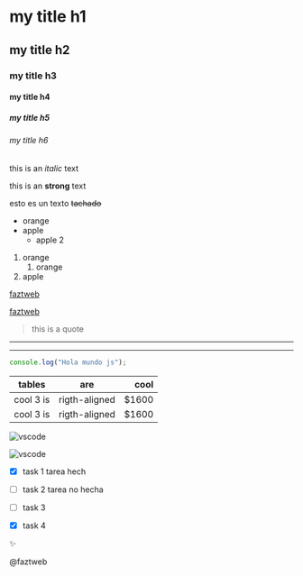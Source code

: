 <!-- Headings -->
# my title h1
## my title h2
### my title h3
#### my title h4
##### my title h5
###### my title h6

<!-- italic -->
this is an *italic* text
<!-- strong -->
this is an **strong** text
<!-- strikethrough -->
esto es un texto ~~tachado~~


<!-- Ul -->
* orange
* apple
  * apple 2

<!-- Ol -->
1. orange
    1. orange
2. apple


<!-- links -->
[faztweb](https://faztweb.com)

<!-- link con mensaje tipo hover -->
[faztweb](https://faztweb.com "pag web")


<!-- citas -->
> this is a quote

<!-- líneas -->
_ _ _
___


<!-- code -->
```js
console.log("Hola mundo js");
```

<!-- tablas --> 
| tables    | are            | cool  |
|---------  |:--------------:| -----:|
| cool 3 is | rigth-aligned  | $1600 |
| cool 3 is | rigth-aligned  | $1600 |



<!-- logos -->
![vscode](https://upload.wikimedia.org/wikipedia/commons/thumb/9/9a/Visual_Studio_Code_1.35_icon.svg/2048px-Visual_Studio_Code_1.35_icon.svg.png "vscode")

![vscode](vscode.png "scode img")


<!-- Github MarkDown -->
* [x] task 1 tarea hech
* [ ] task 2 tarea no hecha
* [ ] task 3
* [x] task 4


<!-- emojis  -->
:sparkles:

@faztweb
